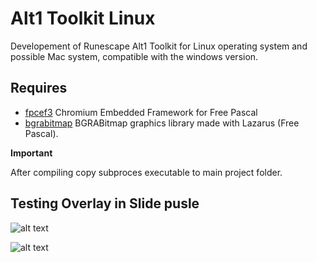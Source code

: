 Alt1 Toolkit Linux
======
Developement of Runescape Alt1 Toolkit for Linux operating system and possible Mac system, compatible with the windows version.


## Requires

- [fpcef3](https://github.com/dliw/fpCEF3) Chromium Embedded Framework for Free Pascal
- [bgrabitmap](https://github.com/bgrabitmap/bgrabitmap) BGRABitmap graphics library made with Lazarus (Free Pascal).
 
**Important**

After compiling copy subproces executable to main project folder.


## Testing Overlay in Slide pusle

![alt text](https://rsatlantis.com/alt1/frame-073.jpg)

![alt text](https://cdn.discordapp.com/attachments/189730595092299776/478051332801167370/unknown.png)
